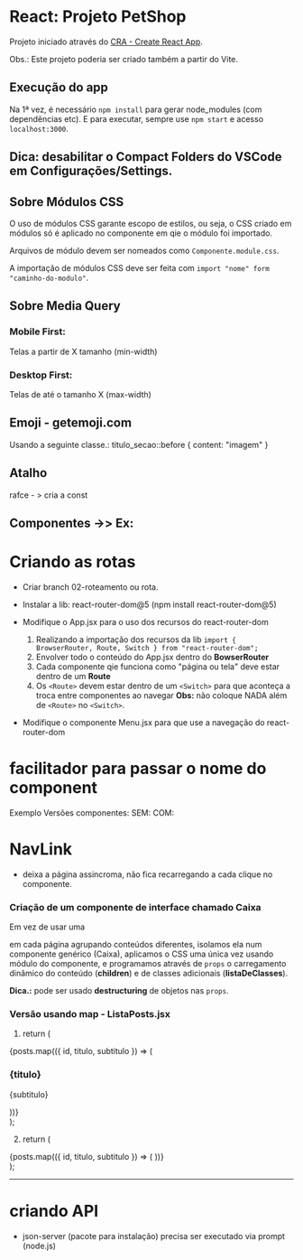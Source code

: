 # React: Projeto PetShop

Projeto iniciado através do [CRA - Create React App](https://github.com/facebook/create-react-app).

Obs.: Este projeto poderia ser criado também a partir do Vite.

## Execução do app

Na 1ª vez, é necessário `npm install` para gerar node_modules (com dependências etc).
E para executar, sempre use `npm start` e acesso `localhost:3000`.

## Dica: desabilitar o Compact Folders do VSCode em Configurações/Settings.

## Sobre Módulos CSS

O uso de módulos CSS garante escopo de estilos, ou seja, o CSS criado em módulos só é aplicado no componente em qie o módulo foi importado.

Arquivos de módulo devem ser nomeados como `Componente.module.css`.

A importação de módulos CSS deve ser feita com `import "nome" form "caminho-do-modulo"`.

## Sobre Media Query

### Mobile First:

Telas a partir de X tamanho (min-width)

### Desktop First:

Telas de até o tamanho X (max-width)

## Emoji - getemoji.com

Usando a seguinte classe.: titulo_secao::before { content: "imagem" }

## Atalho

rafce - > cria a const

## Componentes ->> Ex: <ListaPosts />

# Criando as rotas

- Criar branch 02-roteamento ou rota.

- Instalar a lib: react-router-dom@5 (npm install react-router-dom@5)

- Modifique o App.jsx para o uso dos recursos do react-router-dom

  1. Realizando a importação dos recursos da lib
     `import { BrowserRouter, Route, Switch } from "react-router-dom";`
  2. Envolver todo o conteúdo do App.jsx dentro do **BowserRouter**
  3. Cada componente qie funciona como "página ou tela" deve estar dentro de um **Route**
  4. Os `<Route>` devem estar dentro de um `<Switch>` para que aconteça a troca entre componentes ao navegar
     **Obs:** não coloque NADA além de `<Route>` no `<Switch>`.

- Modifique o componente Menu.jsx para que use a navegação do react-router-dom

# facilitador para passar o nome do component

Exemplo Versões componentes:
SEM: <Route exact path="/"> <Home /> </Route>
COM: <Route exact path="/" component={Home}> </Route>

# NavLink

- deixa a página assincroma, não fica recarregando a cada clique no componente.

### Criação de um componente de interface chamado Caixa

Em vez de usar uma <div> em cada página agrupando conteúdos diferentes, isolamos ela num componente genérico (Caixa), aplicamos o CSS uma única vez usando módulo do componente, e programamos através de `props` o carregamento dinâmico do conteúdo (**children**) e de classes adicionais (**listaDeClasses**).

**Dica.:** pode ser usado **destructuring** de objetos nas `props`.

### Versão usando map - ListaPosts.jsx

1.  return (
  <div className={estilos.lista_posts}>
    {posts.map(({ id, titulo, subtitulo }) => (
      <article key={id} className={estilos.post}>
      <h3>{titulo}</h3>
      <p>{subtitulo}</p>
    </article>
    ))}
  </div>
);

2.  return (
   <div className={estilos.lista_posts}>
      {posts.map(({ id, titulo, subtitulo }) => (
         <Artigo key={id} titulo={titulo} subtitulo={subtitulo}></Artigo>
      ))}
   </div>
);

---

# criando API

- json-server (pacote para instalação) precisa ser executado via prompt (node.js)

